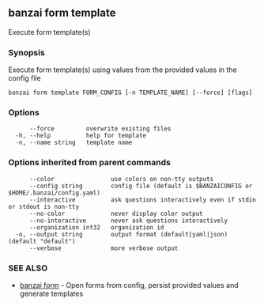## banzai form template

Execute form template(s)

### Synopsis

Execute form template(s) using values from the provided values in the config file

```
banzai form template FORM_CONFIG [-n TEMPLATE_NAME] [--force] [flags]
```

### Options

```
      --force         overwrite existing files
  -h, --help          help for template
  -n, --name string   template name
```

### Options inherited from parent commands

```
      --color                use colors on non-tty outputs
      --config string        config file (default is $BANZAICONFIG or $HOME/.banzai/config.yaml)
      --interactive          ask questions interactively even if stdin or stdout is non-tty
      --no-color             never display color output
      --no-interactive       never ask questions interactively
      --organization int32   organization id
  -o, --output string        output format (default|yaml|json) (default "default")
      --verbose              more verbose output
```

### SEE ALSO

* [banzai form](banzai_form.md)	 - Open forms from config, persist provided values and generate templates

